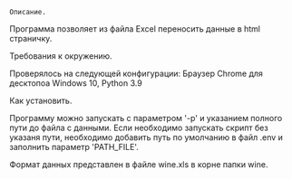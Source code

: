 `Описание.`

Программа позволяет из файла Excel переносить данные в html страничку.

Требования к окружению.

Проверялось на следующей конфигурации:
Браузер Chrome для десктопоа Windows 10, Python 3.9

Как установить.

Программу можно запускать с параметром '-p' и указанием полного пути до файла с данными.
Если необходимо запускать скрипт без указаня пути, необходимо добавить путь по умолчанию в файл .env и
заполнить параметр 'PATH_FILE'. 

Формат данных представлен в файле wine.xls в корне папки wine.

